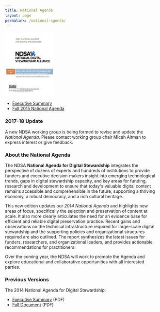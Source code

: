 ```yaml
---
title: National Agenda
layout: page
permalink: /national-agenda/
---
```

![2015 National Agenda cover](/images/2015NationalAgendaCover.jpg)
- [Executive Summary](/documents/2015NationalAgendaExecSummary.pdf)
- [Full 2015 National Agenda](/documents/2015NationalAgenda.pdf)

### 2017-18 Update

A new NDSA working group is being formed to revise and update the *National Agenda.* Please contact working group chair Micah Altman to express interest or give feedback.


### About the National Agenda

The NDSA **National Agenda for Digital Stewardship** integrates the perspective of dozens of experts and hundreds of institutions to provide funders and executive decision‐makers insight into emerging technological trends, gaps in digital stewardship capacity, and key areas for funding, research and development to ensure that today's valuable digital content remains accessible and comprehensible in the future, supporting a thriving economy, a robust democracy, and a rich cultural heritage.

This new edition updates our *2014 National Agenda* and highlights new areas of focus, specifically the selection and preservation of content at scale. It also more clearly articulates the need for an evidence base for efficient and reliable digital preservation practice. Recent gains and observations on the technical infrastructure required for large-scale digital stewardship and the supporting policies and organizational structures required are also outlined. The report synthesizes the latest issues for funders, researchers, and organizational leaders, and provides actionable recommendations for practitioners.   

Over the coming year, the NDSA will work to promote the Agenda and explore educational and collaborative opportunities with all interested parties.

### Previous Versions

The 2014 National Agenda for Digital Stewardship:
- [Executive Summary](/documents/2014ExecutiveSummary.pdf) (PDF)
- [Full Document](/documents/2014NationalAgenda.pdf) (PDF)

